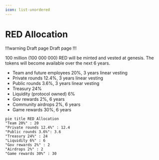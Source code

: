 ```yaml
---
icon: list-unordered
---
```

# RED Allocation

!!!warning Draft page
Draft page
!!!

100 million (100 000 000) RED will be minted and vested at genesis. The tokens will become available over the next 6 years.

- Team and future employees 20%, 3 years linear vesting
- Private rounds 12.4%, 3 years linear vesting
- Public rounds 3.6%, 3 years linear vesting
- Treasury 24%
- Liquidity (protocol owned) 6%
- Gov rewards 2%, 6 years
- Community airdrops 2%, 6 years
- Game rewards 30%, 6 years

```mermaid
pie title RED Allocation
"Team 20%" : 20
"Private rounds 12.4%" : 12.4
"Public rounds 3.6%": 3.6
"Treasury 24%" : 24
"Liquidity 6%" : 6
"Gov rewards 2%" : 2
"Airdrops 2%" : 2
"Game rewards 30%" : 30
```